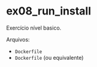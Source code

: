 # ex08_run_install

Exercício nível basico.

Arquivos:
- `Dockerfile`
- `Dockerfile` (ou equivalente)

